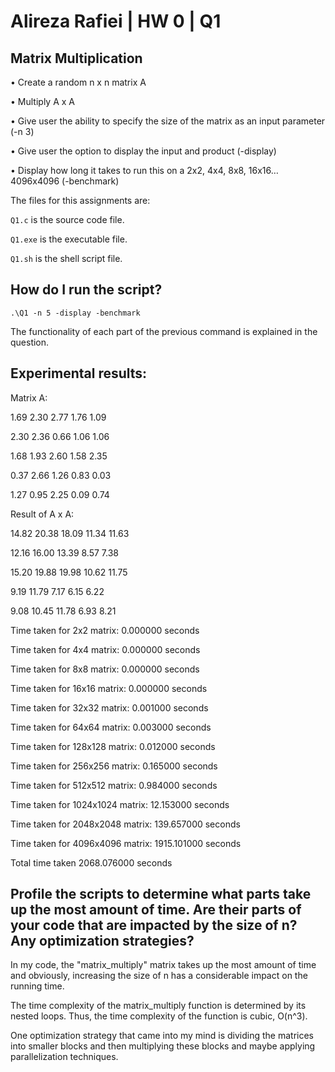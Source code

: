 # Alireza Rafiei | HW 0 | Q1

## Matrix Multiplication
•	Create a random n x n matrix  A

•	Multiply A x A

•	Give user the ability to specify the size of the matrix as an input parameter (-n 3)

•	Give user the option to display the input and product (-display)

•	Display how long it takes to run this on a
    2x2, 4x4, 8x8, 16x16…4096x4096 (-benchmark)

The files for this assignments are:

`Q1.c` is the source code file.

`Q1.exe` is the executable file.

`Q1.sh` is the shell script file.

## How do I run the script?

    .\Q1 -n 5 -display -benchmark

The functionality of each part of the previous command is explained in the question.

## Experimental results:

Matrix A:

1.69 2.30 2.77 1.76 1.09 

2.30 2.36 0.66 1.06 1.06

1.68 1.93 2.60 1.58 2.35

0.37 2.66 1.26 0.83 0.03

1.27 0.95 2.25 0.09 0.74

Result of A x A:

14.82 20.38 18.09 11.34 11.63

12.16 16.00 13.39 8.57 7.38 

15.20 19.88 19.98 10.62 11.75

9.19 11.79 7.17 6.15 6.22

9.08 10.45 11.78 6.93 8.21

Time taken for 2x2 matrix: 0.000000 seconds

Time taken for 4x4 matrix: 0.000000 seconds

Time taken for 8x8 matrix: 0.000000 seconds

Time taken for 16x16 matrix: 0.000000 seconds

Time taken for 32x32 matrix: 0.001000 seconds

Time taken for 64x64 matrix: 0.003000 seconds

Time taken for 128x128 matrix: 0.012000 seconds

Time taken for 256x256 matrix: 0.165000 seconds

Time taken for 512x512 matrix: 0.984000 seconds

Time taken for 1024x1024 matrix: 12.153000 seconds

Time taken for 2048x2048 matrix: 139.657000 seconds

Time taken for 4096x4096 matrix: 1915.101000 seconds

Total time taken 2068.076000 seconds

## Profile the scripts to determine what parts take up the most amount of time. Are their parts of your code that are impacted by the size of n? Any optimization strategies?
In my code, the "matrix_multiply" matrix takes up the most amount of time and obviously, increasing the size of n has a considerable impact on the running time. 

The time complexity of the matrix_multiply function is determined by its nested loops. Thus, the time complexity of the function is cubic, O(n^3).

One optimization strategy that came into my mind is dividing the matrices into smaller blocks and then multiplying these blocks and maybe applying parallelization techniques.

